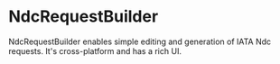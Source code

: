 # NdcRequestBuilder
NdcRequestBuilder enables simple editing and generation of IATA Ndc requests. It's cross-platform and has a rich UI.